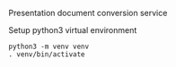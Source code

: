 
Presentation document conversion service

Setup python3 virtual environment

```
python3 -m venv venv
. venv/bin/activate
```


